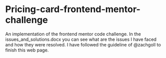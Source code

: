 # Pricing-card-frontend-mentor-challenge
An implementation of the frontend mentor code challenge.
In the issues_and_solutions.docx you can see what are the issues I have faced and how they were resolved. 
I have followed the guideline of @zachgoll to finish this web page. 
